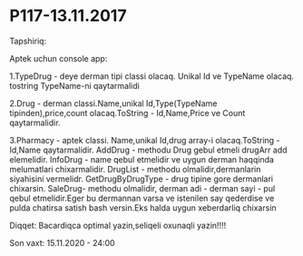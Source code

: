 # P117-13.11.2017


Tapshiriq:

Aptek uchun console app:

1.TypeDrug - deye derman tipi classi olacaq. Unikal Id ve TypeName olacaq. tostring TypeName-ni qaytarmalidi

2.Drug - derman classi.Name,unikal Id,Type(TypeName tipinden),price,count olacaq.ToString - Id,Name,Price ve Count qaytarmalidir.

3.Pharmacy - aptek classi.
Name,unikal Id,drug array-i olacaq.ToString - Id,Name qaytarmalidir. 
AddDrug - methodu Drug gebul etmeli drugArr add elemelidir. 
InfoDrug - name qebul etmelidir ve uygun derman haqqinda melumatlari chixarmalidir.
DrugList - methodu olmalidir,dermanlarin siyahisini vermelidr.
GetDrugByDrugType - drug tipine gore dermanlari chixarsin.
SaleDrug- methodu olmalidir, derman adi - derman sayi - pul qebul etmelidir.Eger bu dermannan varsa ve istenilen say qederdise ve pulda chatirsa satish bash versin.Eks halda uygun xeberdarliq chixarsin

Diqqet: Bacardiqca optimal yazin,seliqeli oxunaqli yazin!!!!

Son vaxt: 15.11.2020 - 24:00
